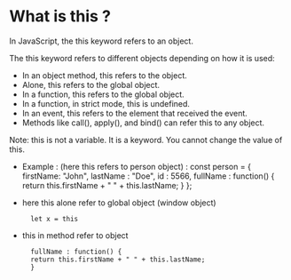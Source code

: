 
# What is this ?
In JavaScript, the this keyword refers to an object.

The this keyword refers to different objects depending on how it is used:

* In an object method, this refers to the object.
* Alone, this refers to the global object.
* In a function, this refers to the global object.
* In a function, in strict mode, this is undefined.
* In an event, this refers to the element that received the event.
* Methods like call(), apply(), and bind() can refer this to any object.

Note: this is not a variable. It is a keyword. You cannot change the value of this.


* Example : (here this refers to person object) : 
        const person = {
        firstName: "John",
        lastName : "Doe",
        id       : 5566,
        fullName : function() {
            return this.firstName + " " + this.lastName;
        }
        };

* here this alone refer to global object (window object)  

        let x = this

* this in method refer to object        

        fullName : function() {
        return this.firstName + " " + this.lastName;
        }
